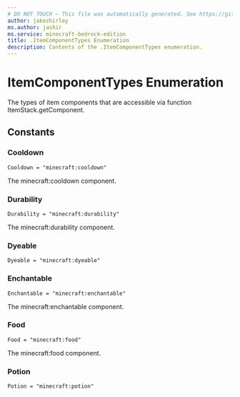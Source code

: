 ```yaml
---
# DO NOT TOUCH — This file was automatically generated. See https://github.com/mojang/minecraftapidocsgenerator to modify descriptions, examples, etc.
author: jakeshirley
ms.author: jashir
ms.service: minecraft-bedrock-edition
title: .ItemComponentTypes Enumeration
description: Contents of the .ItemComponentTypes enumeration.
---
```

# ItemComponentTypes Enumeration

The types of item components that are accessible via function ItemStack.getComponent.

## Constants
### **Cooldown**
`Cooldown = "minecraft:cooldown"`

The minecraft:cooldown component.
### **Durability**
`Durability = "minecraft:durability"`

The minecraft:durability component.
### **Dyeable**
`Dyeable = "minecraft:dyeable"`
### **Enchantable**
`Enchantable = "minecraft:enchantable"`

The minecraft:enchantable component.
### **Food**
`Food = "minecraft:food"`

The minecraft:food component.
### **Potion**
`Potion = "minecraft:potion"`
